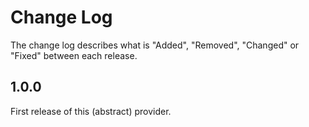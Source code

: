 # Change Log

The change log describes what is "Added", "Removed", "Changed" or "Fixed" between each release.

## 1.0.0

First release of this (abstract) provider.
